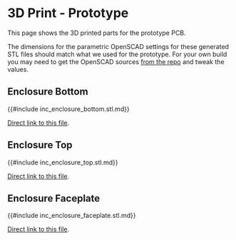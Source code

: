 # 3D Print - Prototype

This page shows the 3D printed parts for the prototype PCB.

The dimensions for the parametric OpenSCAD settings for these generated STL files should match what we used for the prototype.
For your own build you may need to get the OpenSCAD sources [from the repo](https://github.com/xythobuz/lars/tree/master/3dprint) and tweak the values.

## Enclosure Bottom

{{#include inc_enclosure_bottom.stl.md}}

[Direct link to this file](./stl/enclosure_bottom.stl).

## Enclosure Top

{{#include inc_enclosure_top.stl.md}}

[Direct link to this file](./stl/enclosure_top.stl).

## Enclosure Faceplate

{{#include inc_enclosure_faceplate.stl.md}}

[Direct link to this file](./stl/enclosure_faceplate.stl).
